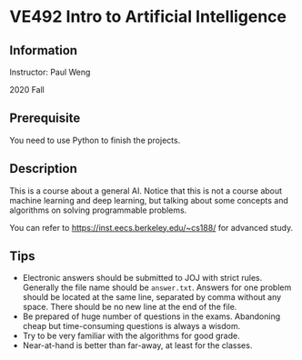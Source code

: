 # VE492 Intro to Artificial Intelligence

## Information

Instructor: Paul Weng

2020 Fall

## Prerequisite

You need to use Python to finish the projects.

## Description

This is a course about a general AI. Notice that this is not a course about machine learning and deep learning, but talking about some concepts and algorithms on solving programmable problems.

You can refer to https://inst.eecs.berkeley.edu/~cs188/ for advanced study.

## Tips

- Electronic answers should be submitted to JOJ with strict rules. Generally the file name should be `answer.txt`. Answers for one problem should be located at the same line, separated by comma without any space. There should be no new line at the end of the file.
- Be prepared of huge number of questions in the exams. Abandoning cheap but time-consuming questions is always a wisdom.
- Try to be very familiar with the algorithms for good grade.
- Near-at-hand is better than far-away, at least for the classes.

